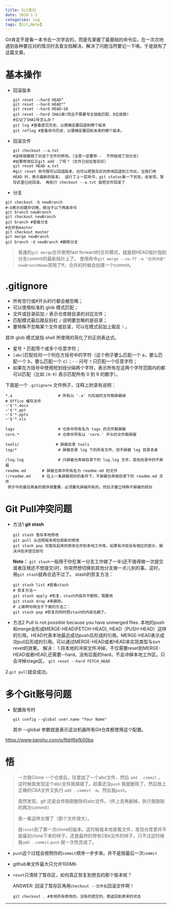 ```yaml
---
title: Git笔记
date: 2018-1-1
categories: Log
tags: [Git,Note]
---
```


Git肯定不是看一本书去一次学会的，而是先掌握了最基础的命令后，在一次次地遇到各种要应对的情况时去查文档解决。解决了问题当然要记一下咯，于是就有了这篇文章。

<!---more--->

# 基本操作

- 回滚版本

  ```git
  git reset --hard HEAD^
  git reset --hard HEAD^^
  git reset --hard HEAD~10
  git reset --hard SHA1串(而且不需要写全就能匹配，8位就够)
  #忘记了SHA1号怎么办？
  git log #查看提交历史，以便确定要回退到哪个版本
  git reflog #查看命令历史，以便确定要回到未来的哪个版本。
  ```

- 回滚文件

  ```git
  git checkout --a.txt 
  #这样就撤销了对这个文件的修改。（注意一定要带--  不然就成了加分支）
  #如果修改后又git add .了呢？（文件已经在暂存区）
  git reset HEAD a.txt
  #git reset 命令既可以回退版本，也可以把暂存区的修改回退到工作区。当我们用 HEAD 时，表示最新的版本。 运行了上一层命令，git status看一下状态，会发现，暂存区里已经回滚。 再执行 checkout --a.txt 就把文件回滚了
  ```

- 分支

```git
git checkout -b newBranch
#-b表示创建并切换，相当于以下两条命令
git branch newBranch
git checkout newBranch
git branch #查看分支
#合并到master
git checkout master
git merge newBranch
git branch -d newBranch #删除分支
```

> 普通的`git merge`合并使用fast forward的合并模式，就是把HEAD指针指到分支commit的最新指针上了。 使用命令`git merge --no-ff -m "合并内容" newBranchName`禁用了ff，合并的时候会创建一个commit。

# .gitignore

- 所有空行或#开头的行都会被忽略；
- 可以使用标准的 glob 模式匹配；
- 文件或目录前加 `/` 表示仓库根目录的对应文件；
- 匹配模式最后跟反斜杠 `/` 说明要忽略的是目录；
- 要特殊不忽略某个文件或目录，可以在模式前加上取反 `!` 。

其中 glob 模式是指 shell 所使用的简化了的正则表达式。

- 星号 `*` 匹配零个或多个任意字符；
-  `[abc]`匹配任何一个列在方括号中的字符（这个例子要么匹配一个 a，要么匹配一个 b，要么匹配一个 c）；- - 问号 `?` 只匹配一个任意字符；
- 如果在方括号中使用短划线分隔两个字符，表示所有在这两个字符范围内的都可以匹配（比如 `[0-9]` 表示匹配所有 0 到 9 的数字）。

下面是一个 `.gitignore` 文件例子，注释上附录有说明：

```git
*.a                    # 所有以 '.a' 为后缀的文件都屏蔽掉
# Office 缓存文件
~'$'*.docx
~'$'*.ppt
~'$'*.pptx 
~'$'*.xls

tags                   # 仓库中所有名为 tags 的文件都屏蔽
core.*                 # 仓库中所有以 'core.' 开头的文件都屏蔽

tools/                # 屏蔽目录 tools
log/*                  # 屏蔽目录 log 下的所有文件，但不屏蔽 log 目录本身

/log.log               # 只屏蔽仓库根目录下的 log.log 文件，其他目录中的不屏蔽
readme.md       # 屏蔽仓库中所有名为 readme.md 的文件
!/readme.md     # 在上一条屏蔽规则的条件下，不屏蔽仓库根目录下的 readme.md 文件
 例子中的最后两条的顺序很重要，必须要先屏蔽所有的，然后才建立特殊不屏蔽的规则
```

# Git Pull冲突问题

- 方法1 **git stash**

  ```git
  git stash 暂存本地修改
  git pull 从远程版本库拉取新的修改
  git stash pop 将暂存起来的修改合并到本地工作库，如果有冲突会有相应的提示，解决冲突并提交即可
  ```

  **Note：**
  `git stash`一般用于你在某一分支工作做了一半(还不值得做一次提交或者压根还不想提交)时，你突然想切换到其他分支做一点儿别的事。这时，用`git stash`就再合适不过了。
  stash的恢复方法：
  
  ```git
  git stash list #查看stash
  # 恢复方法一
  git stash apply #恢复，stash内容并不删除，需要用
  git stash drop #来删除。
  # 上面两句相当于下面的方法二：
  git stash pop #恢复的同时把stash的内容也删了。
  ```
  
- 方法2  Pull is not possible because you have unmerged files.
本地的push和merge会形成MERGE-HEAD(FETCH-HEAD), HEAD（PUSH-HEAD）这样的引用。HEAD代表本地最近成功push后形成的引用。MERGE-HEAD表示成功pull后形成的引用。可以通过MERGE-HEAD或者HEAD来实现类型与svn revet的效果。
解决：
1.将本地的冲突文件冲掉，不仅需要reset到MERGE-HEAD或者HEAD,还需要--hard。没有后面的hard，不会冲掉本地工作区。只会冲掉stage区。
`git reset --hard FETCH_HEAD`

2.`git pull`就会成功。


# 多个Git账号问题

- 配置账号时

  ```git
  git config --global user.name "Your Name"
  ```

  其中 --global 参数就是表示这台机器所有Git仓库都使用这个配置。

https://www.jianshu.com/p/fbbf6efb50ba

# 悟

> 一次我Clone 一个仓库后，往里加了一个abc文件，然后 `add .`  `commit`  。这时候我发现这个abc文件我搞错了。趁着还没`push` 我就删除了，然后放上正确的CBA文件又执行 `add .` `commit -m`。然后我`push`。
>
> 竟然发现，git 还是会传刚刚删除的abc文件。（传上去再删掉，执行我刚刚的两次commit）
>
> 我一看这样太慢了（那个文件很大）。
>
> 就`reset`到了第一次clone的版本。这时候我本地查看文件，发现仓库里并不是最初clone下来的样子，还是最终的带有CBA文件的样子，只不过这时候我`add .`  `commit`  `push` 就一次性完成了。

- `push`这个过程会按照你的`commit`顺序一步步来。并不是按最后一次`commit`

- github单文件最大只允许100Mb

- `reset`只清除了暂存区，如何真正恢复到想去的那个版本呢？

  ANSWER: 回滚了暂存区再用`checkout --文件名`回滚文件啊！

  ```git
  git checkout . #本地所有修改的。没有的提交的，都返回到原来的状态
  ```

---


